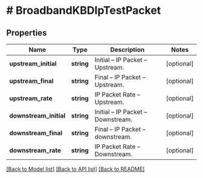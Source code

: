 # # BroadbandKBDIpTestPacket

## Properties

Name | Type | Description | Notes
------------ | ------------- | ------------- | -------------
**upstream_initial** | **string** | Initial – IP Packet – Upstream. | [optional]
**upstream_final** | **string** | Final – IP Packet – Upstream. | [optional]
**upstream_rate** | **string** | IP Packet Rate – Upstream. | [optional]
**downstream_initial** | **string** | Initial – IP Packet – Downstream. | [optional]
**downstream_final** | **string** | Final – IP Packet – downstream. | [optional]
**downstream_rate** | **string** | IP Packet Rate – Downstream. | [optional]

[[Back to Model list]](../../README.md#models) [[Back to API list]](../../README.md#endpoints) [[Back to README]](../../README.md)
